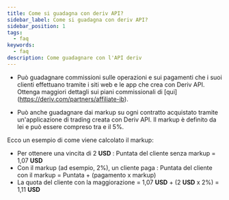 ```yaml
---
title: Come si guadagna con deriv API?
sidebar_label: Come si guadagna con deriv API?
sidebar_position: 1
tags:
  - faq
keywords:
  - faq
description: Come guadagnare con l'API deriv
---
```


- Può guadagnare commissioni sulle operazioni e sui pagamenti che i suoi clienti effettuano tramite
  i siti web e le app che crea con Deriv API. Ottenga maggiori dettagli sui piani commissionali di
  [qui] (https://deriv.com/partners/affiliate-ib).

- Può anche guadagnare dai markup su ogni contratto acquistato tramite un'applicazione di trading
  creata con Deriv API. Il markup è definito da lei e può essere compreso tra
  e il 5%.

Ecco un esempio di come viene calcolato il markup:

- Per ottenere una vincita di 2 **USD** : Puntata del cliente senza markup = 1,07 **USD**
- Con il markup (ad esempio, 2%), un cliente paga : Puntata del cliente con il markup =
  Puntata + (pagamento x markup)
- La quota del cliente con la maggiorazione = 1,07 **USD** + (2 **USD** x 2%) = 1,11 **USD**
